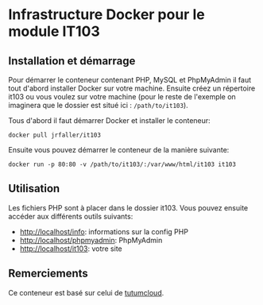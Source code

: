 # Infrastructure Docker pour le module IT103

## Installation et démarrage

Pour démarrer le conteneur contenant PHP, MySQL et PhpMyAdmin il faut tout d'abord installer Docker sur votre machine. Ensuite créez un répertoire it103 ou vous voulez sur votre machine (pour le reste de l'exemple on imaginera que le dossier est situé ici : `/path/to/it103`).

Tous d'abord il faut démarrer Docker et installer le conteneur:

`docker pull jrfaller/it103`

Ensuite vous pouvez démarrer le conteneur de la manière suivante:

`docker run -p 80:80 -v /path/to/it103/:/var/www/html/it103 it103`

## Utilisation

Les fichiers PHP sont à placer dans le dossier it103. Vous pouvez ensuite accéder aux différents outils suivants:

- <http://localhost/info>: informations sur la config PHP
- <http://localhost/phpmyadmin>: PhpMyAdmin
- <http://localhost/it103>: votre site

## Remerciements

Ce conteneur est basé sur celui de [tutumcloud](https://github.com/tutumcloud/lamp).